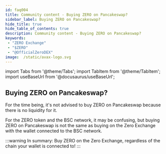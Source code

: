 ```yaml
---
id: faq004
title: Community content - Buying ZERO on Pancakeswap?
sidebar_label: Buying ZERO on Pancakeswap?
hide_title: true
hide_table_of_contents: true
description: Community content - Buying ZERO on Pancakeswap?
keywords:
 - "ZERO Exchange"
 - "$ZERO"
 - "@OfficialZeroDEX"
image:  /static/avax-logo.svg
---
```


import Tabs from '@theme/Tabs';
import TabItem from '@theme/TabItem';
import useBaseUrl from '@docusaurus/useBaseUrl';

## Buying ZERO on Pancakeswap?

For the time being, it's not advised to buy ZERO on Pancakeswap because there is no liquidity for it.

For the ZERO token and the BSC network, it may be confusing, but buying ZERO on Pancakeswap is not the same as buying on the Zero Exchange with the wallet connected to the BSC network.

:::warning
In summary: Buy ZERO on the Zero Exchange, regardless of the chain your wallet is connected to!
:::
